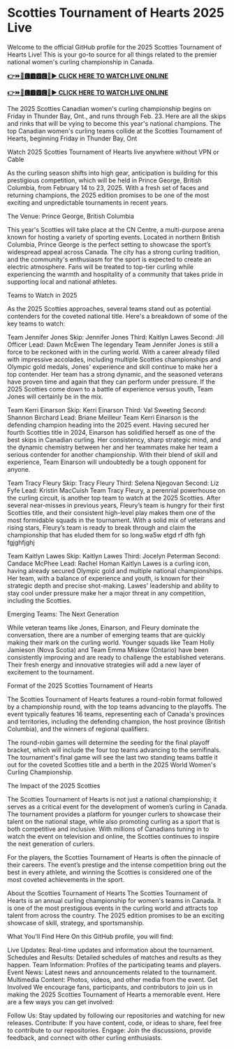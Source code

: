 # Scotties Tournament of Hearts 2025 Live

Welcome to the official GitHub profile for the 2025 Scotties Tournament of Hearts Live! This is your go-to source for all things related to the premier national women's curling championship in Canada.

[**👉⏩🎥🅻🅸🆅🅴🔴▶️ CLICK HERE TO WATCH LIVE ONLINE**](https://enjoy-curling-anywhere.blogspot.com/)

[**👉⏩🎥🅻🅸🆅🅴🔴▶️ CLICK HERE TO WATCH LIVE ONLINE**](https://enjoy-curling-anywhere.blogspot.com/)


The 2025 Scotties Canadian women's curling championship begins on Friday in Thunder Bay, Ont., and runs through Feb. 23. Here are all the skips and rinks that will be vying to become this year's national champions. The top Canadian women's curling teams collide at the Scotties Tournament of Hearts, beginning Friday in Thunder Bay, Ont

Watch 2025 Scotties Tournament of Hearts live anywhere without VPN or Cable

As the curling season shifts into high gear, anticipation is building for this prestigious competition, which will be held in Prince George, British Columbia, from February 14 to 23, 2025. With a fresh set of faces and returning champions, the 2025 edition promises to be one of the most exciting and unpredictable tournaments in recent years.

The Venue: Prince George, British Columbia

This year's Scotties will take place at the CN Centre, a multi-purpose arena known for hosting a variety of sporting events. Located in northern British Columbia, Prince George is the perfect setting to showcase the sport’s widespread appeal across Canada. The city has a strong curling tradition, and the community's enthusiasm for the sport is expected to create an electric atmosphere. Fans will be treated to top-tier curling while experiencing the warmth and hospitality of a community that takes pride in supporting local and national athletes.

Teams to Watch in 2025

As the 2025 Scotties approaches, several teams stand out as potential contenders for the coveted national title. Here's a breakdown of some of the key teams to watch:

Team Jennifer Jones Skip: Jennifer Jones Third: Kaitlyn Lawes Second: Jill Officer Lead: Dawn McEwen The legendary Team Jennifer Jones is still a force to be reckoned with in the curling world. With a career already filled with impressive accolades, including multiple Scotties championships and Olympic gold medals, Jones' experience and skill continue to make her a top contender. Her team has a strong dynamic, and the seasoned veterans have proven time and again that they can perform under pressure. If the 2025 Scotties come down to a battle of experience versus youth, Team Jones will certainly be in the mix.

Team Kerri Einarson Skip: Kerri Einarson Third: Val Sweeting Second: Shannon Birchard Lead: Briane Meilleur Team Kerri Einarson is the defending champion heading into the 2025 event. Having secured her fourth Scotties title in 2024, Einarson has solidified herself as one of the best skips in Canadian curling. Her consistency, sharp strategic mind, and the dynamic chemistry between her and her teammates make her team a serious contender for another championship. With their blend of skill and experience, Team Einarson will undoubtedly be a tough opponent for anyone.

Team Tracy Fleury Skip: Tracy Fleury Third: Selena Njegovan Second: Liz Fyfe Lead: Kristin MacCuish Team Tracy Fleury, a perennial powerhouse on the curling circuit, is another top team to watch at the 2025 Scotties. After several near-misses in previous years, Fleury’s team is hungry for their first Scotties title, and their consistent high-level play makes them one of the most formidable squads in the tournament. With a solid mix of veterans and rising stars, Fleury’s team is ready to break through and claim the championship that has eluded them for so long.wa5w etgd rf dfh fgh fgjghfjghj

Team Kaitlyn Lawes Skip: Kaitlyn Lawes Third: Jocelyn Peterman Second: Candace McPhee Lead: Rachel Homan Kaitlyn Lawes is a curling icon, having already secured Olympic gold and multiple national championships. Her team, with a balance of experience and youth, is known for their strategic depth and precise shot-making. Lawes' leadership and ability to stay cool under pressure make her a major threat in any competition, including the Scotties.

Emerging Teams: The Next Generation

While veteran teams like Jones, Einarson, and Fleury dominate the conversation, there are a number of emerging teams that are quickly making their mark on the curling world. Younger squads like Team Holly Jamieson (Nova Scotia) and Team Emma Miskew (Ontario) have been consistently improving and are ready to challenge the established veterans. Their fresh energy and innovative strategies will add a new layer of excitement to the tournament.

Format of the 2025 Scotties Tournament of Hearts

The Scotties Tournament of Hearts features a round-robin format followed by a championship round, with the top teams advancing to the playoffs. The event typically features 16 teams, representing each of Canada's provinces and territories, including the defending champion, the host province (British Columbia), and the winners of regional qualifiers.

The round-robin games will determine the seeding for the final playoff bracket, which will include the four top teams advancing to the semifinals. The tournament's final game will see the last two standing teams battle it out for the coveted Scotties title and a berth in the 2025 World Women's Curling Championship.

The Impact of the 2025 Scotties

The Scotties Tournament of Hearts is not just a national championship; it serves as a critical event for the development of women’s curling in Canada. The tournament provides a platform for younger curlers to showcase their talent on the national stage, while also promoting curling as a sport that is both competitive and inclusive. With millions of Canadians tuning in to watch the event on television and online, the Scotties continues to inspire the next generation of curlers.

For the players, the Scotties Tournament of Hearts is often the pinnacle of their careers. The event’s prestige and the intense competition bring out the best in every athlete, and winning the Scotties is considered one of the most coveted achievements in the sport.

About the Scotties Tournament of Hearts The Scotties Tournament of Hearts is an annual curling championship for women's teams in Canada. It is one of the most prestigious events in the curling world and attracts top talent from across the country. The 2025 edition promises to be an exciting showcase of skill, strategy, and sportsmanship.

What You'll Find Here On this GitHub profile, you will find:

Live Updates: Real-time updates and information about the tournament. Schedules and Results: Detailed schedules of matches and results as they happen. Team Information: Profiles of the participating teams and players. Event News: Latest news and announcements related to the tournament. Multimedia Content: Photos, videos, and other media from the event. Get Involved We encourage fans, participants, and contributors to join us in making the 2025 Scotties Tournament of Hearts a memorable event. Here are a few ways you can get involved:

Follow Us: Stay updated by following our repositories and watching for new releases. Contribute: If you have content, code, or ideas to share, feel free to contribute to our repositories. Engage: Join the discussions, provide feedback, and connect with other curling enthusiasts.

